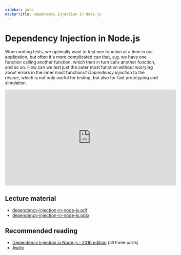 ```yaml
---
sidebar: auto
navbarTitle: Dependency Injection in Node.js
---
```


# Dependency Injection in Node.js
When writing tests, we optimally want to test one function at a time in our application, but often it's more complicated can that, e.g. we have one function calling another function, which then in turn calls another function, and so on. How can we test just the outer most function without worrying about errors in the inner most functions? *Dependency injection* to the rescue, which is not only useful for testing, but also for fast prototyping and simulation. 

<iframe width="560" height="314" src="https://www.youtube.com/embed/AHo1l9128eI" frameborder="0" allow="accelerometer; autoplay; encrypted-media; gyroscope; picture-in-picture" allowfullscreen></iframe>

## Lecture material
* [dependency-injection-in-node-js.pdf](dependency-injection-in-node-js.pdf)
* [dependency-injection-in-node-js.pptx](dependency-injection-in-node-js.pptx)

## Recommended reading
* [Dependency Injection in Node.js - 2016 edition](https://medium.com/@Jeffijoe/dependency-injection-in-node-js-2016-edition-f2a88efdd427) (all three parts)
* [Awilix](https://github.com/jeffijoe/awilix)
